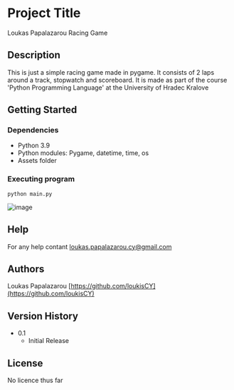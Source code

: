 # Project Title

Loukas Papalazarou Racing Game

## Description

This is just a simple racing game made in pygame. It consists of 2 laps around a track, stopwatch and scoreboard.
It is made as part of the course 'Python Programming Language' at the University of Hradec Kralove

## Getting Started

### Dependencies

* Python 3.9
* Python modules: Pygame, datetime, time, os
* Assets folder


### Executing program

```
python main.py
```

![image](https://user-images.githubusercontent.com/94012292/175536072-17a6338e-b981-4046-9aef-99a45b865ac7.png)


## Help

For any help contant loukas.papalazarou.cy@gmail.com

## Authors

Loukas Papalazarou 
[https://github.com/loukisCY](https://github.com/loukisCY)

## Version History

* 0.1
    * Initial Release

## License

No licence thus far
